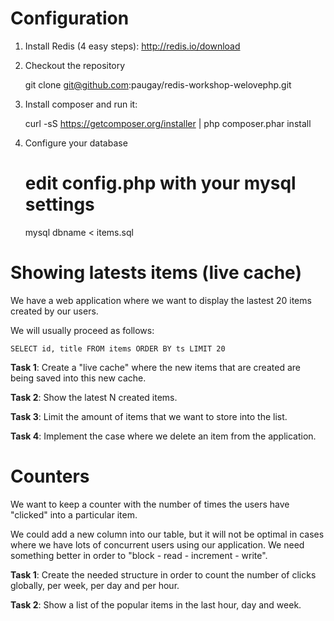 # Configuration

1. Install Redis (4 easy steps): http://redis.io/download

2. Checkout the repository

    git clone git@github.com:paugay/redis-workshop-welovephp.git

3. Install composer and run it: 

    curl -sS https://getcomposer.org/installer | php
    composer.phar install

4. Configure your database

    # edit config.php with your mysql settings
    mysql dbname < items.sql

# Showing latests items (live cache)

We have a web application where we want to display the lastest 20 items created by our users.

We will usually proceed as follows:

	SELECT id, title FROM items ORDER BY ts LIMIT 20

__Task 1__: Create a "live cache" where the new items that are created are being saved into this new cache.

__Task 2__: Show the latest N created items.

__Task 3__: Limit the amount of items that we want to store into the list.

__Task 4__: Implement the case where we delete an item from the application.


# Counters

We want to keep a counter with the number of times the users have "clicked" into a particular item.

We could add a new column into our table, but it will not be optimal in cases where we have lots of 
concurrent users using our application. We need something better in order to "block - read - increment - write".

__Task 1__: Create the needed structure in order to count the number of clicks globally, per week, per day and per
hour. 

__Task 2__: Show a list of the popular items in the last hour, day and week.
